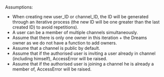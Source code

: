 Assumptions: 

- When creating new user_ID or channel_ID, the ID will be generated through an 
    iterative process (the new ID will be one greater than the last created ID) 
    to avoid repetitions). 
- A user can be a member of multiple channels simultaneously. 
- Assume that there is only one owner in this iteration + the Dreams owner as we
    do not have a function to add owners.
- Assume that a channel is public by default. 
- Assume that if the authorised user is inviting a user already in channel (including himself),
    AccessError will be raised.
- Assume that if the authorised user is joining a channel he is already a member of, AccessError
    will be raised.
